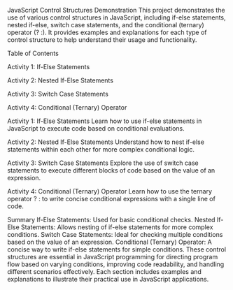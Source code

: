 JavaScript Control Structures Demonstration
This project demonstrates the use of various control structures in JavaScript, including if-else statements, nested if-else, switch case statements, and the conditional (ternary) operator (? :). It provides examples and explanations for each type of control structure to help understand their usage and functionality.

Table of Contents

Activity 1: If-Else Statements

Activity 2: Nested If-Else Statements

Activity 3: Switch Case Statements

Activity 4: Conditional (Ternary) Operator

Activity 1: If-Else Statements
Learn how to use if-else statements in JavaScript to execute code based on conditional evaluations.

Activity 2: Nested If-Else Statements
Understand how to nest if-else statements within each other for more complex conditional logic.

Activity 3: Switch Case Statements
Explore the use of switch case statements to execute different blocks of code based on the value of an expression.

Activity 4: Conditional (Ternary) Operator
Learn how to use the ternary operator ? : to write concise conditional expressions with a single line of code.

Summary
If-Else Statements: Used for basic conditional checks.
Nested If-Else Statements: Allows nesting of if-else statements for more complex conditions.
Switch Case Statements: Ideal for checking multiple conditions based on the value of an expression.
Conditional (Ternary) Operator: A concise way to write if-else statements for simple conditions.
These control structures are essential in JavaScript programming for directing program flow based on varying conditions, improving code readability, and handling different scenarios effectively. Each section includes examples and explanations to illustrate their practical use in JavaScript applications.